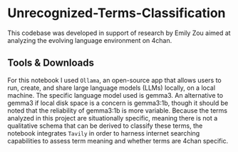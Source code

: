 # Unrecognized-Terms-Classification
This codebase was developed in support of research by Emily Zou aimed at analyzing the evolving language environment on 4chan.

## Tools & Downloads
For this notebook I used `Ollama`, an open-source app that allows users to run, create, and share large language models (LLMs) locally, on a local machine. The specific language model used is gemma3. An alternative to gemma3 if local disk space is a concern is gemma3:1b, though it should be noted that the reliability of gemma3:1b is more variable. Because the terms analyzed in this project are situationally specific, meaning there is not a qualitative schema that can be derived to classify these terms, the notebook integrates `Tavily` in order to harness internet searching capabilities to assess term meaning and whether terms are 4chan specific. 

